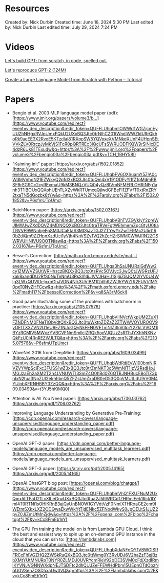 # Resources

Created by: Nick Durbin
Created time: June 18, 2024 5:30 PM
Last edited by: Nick Durbin
Last edited time: July 29, 2024 7:24 PM

# Videos

[Let's build GPT: from scratch, in code, spelled out.](https://www.youtube.com/watch?v=kCc8FmEb1nY)

[Let's reproduce GPT-2 (124M)](https://www.youtube.com/watch?v=l8pRSuU81PU&t=95s)

[Create a Large Language Model from Scratch with Python – Tutorial](https://www.youtube.com/watch?v=UU1WVnMk4E8)

# Papers

- Bengio et al. 2003 MLP language model paper (pdf): [https://www.jmlr.org/papers/volume3/b...](https://www.youtube.com/redirect?event=video_description&redir_token=QUFFLUhqbmlOWWd1WGZjcmEyUUZhNHgxRVJpUmxFQkU2UXxBQ3Jtc0trNlhCZ01tWndIWWZldURrQkhoRk9aeEE3X2RveE5KTzdIal81RXppSW5YQVoxeXVMNkdXUnF4UHpnSEtVVkZLV0RrczJyMkVjS1FqR0pQRTREc3lQcUFsSWRUODFKQW9rSlNlcDE4dzR6Uk81TExudw&q=https%3A%2F%2Fwww.jmlr.org%2Fpapers%2Fvolume3%2Fbengio03a%2Fbengio03a.pdf&v=TCH_1BHY58I)

- "Kaiming init" paper: [https://arxiv.org/abs/1502.01852](https://www.youtube.com/redirect?event=video_description&redir_token=QUFFLUhqbFV6OXhuamY5ZlA0cWdMVnhoN21EZWkyQ2p1d3xBQ3Jtc0tuQm4xV191ODFyYi1fZ1pMdmRBSF9rSG9Cc2cyRExmaU9kM3BNQzVUQ04yQzBIVmNFMERLOHRtNFg1anh3T1lBOUxQQXphUEhTLXZvWkRTUmxqQjlwdGFBeFl1ZFVfT0xtRnZRY2txaTN5dGozbk8tYw&q=https%3A%2F%2Farxiv.org%2Fabs%2F1502.01852&v=P6sfmUTpUmc)

- BatchNorm paper: [https://arxiv.org/abs/1502.03167](https://www.youtube.com/redirect?event=video_description&redir_token=QUFFLUhqbVBhTVZGVklyY2preWJIMWJwZXdDQVZ4MDNQQXxBQ3Jtc0traTRVeFgtWEhmemZqcGtyU0tiaTRVVF9WNnhjeFpSM3JCaEtaS3MtSjJvTGJ2ZTYwYkZwTE9Mc2U5d1R0b2diQm9ZZHpnXzdUci1yVjh4NnVSZy1VQ2hZcHZrSWM0WWJRN2ZCSWRVUHNIVU9OOTNlaw&q=https%3A%2F%2Farxiv.org%2Fabs%2F1502.03167&v=P6sfmUTpUmc)

- Bessel’s Correction: [http://math.oxford.emory.edu/site/mat...](https://www.youtube.com/redirect?event=video_description&redir_token=QUFFLUhqa3hSaUNURzlGdWw2cy1ZMWVZSUtWRHhzczBlQXxBQ3Jtc0tsRVc5OVJvc3JwQ0tJWGRzUFJxak8xandDU2RfS0NuTnNmU3RsSlI1djJIVVJHaHJ1Sjl6ZGJQM2lYV0U4Wlg3LWxQUVlDelpxbGhJVDN4Nlk3UVlBM1l2dlhKZWJ5YWZfR2FUVk1MY0pxT0NyZHFCcw&q=http%3A%2F%2Fmath.oxford.emory.edu%2Fsite%2Fmath117%2FbesselCorrection%2F&v=q8SA3rM6ckI)

- Good paper illustrating some of the problems with batchnorm in practice: [https://arxiv.org/abs/2105.07576](https://www.youtube.com/redirect?event=video_description&redir_token=QUFFLUhqbVlINVctWkpUM2ZuX1FZNDFNM0FNeTlQbVdtQXxBQ3Jtc0tuWktpZDZaZ2ZTWWVOYUROOV9yOE1TX3ZVN2U1eU9EZ1NJcGQyNkFEN0VETmNlZ3lpV3piY2ZkLVVOM1lBYzRCMlV5MWxzYVBCVFNmSmllclZRQk5ocVJQUzZsRThJYXhhNXNvQkFzU0l4RnREZWJLTQ&q=https%3A%2F%2Farxiv.org%2Fabs%2F2105.07576&v=P6sfmUTpUmc)

- WaveNet 2016 from DeepMind: [https://arxiv.org/abs/1609.03499](https://www.youtube.com/redirect?event=video_description&redir_token=QUFFLUhqbWdRdjEyWi00bmNIRVZVYWpScjFxc3FUSS1wZ3xBQ3Jtc0trZmNKT3c5WmNlT1IzV2RsdHpJMGJzaEh2aXM2T2h4LVNUWTI3SmZ4Q0hBd0Z6QTBJNHBucE9oTlZ3bnIxN2tua3NpZUI2ekhhbnQ5ZFZsUmZxaDB0eG53Q0pVMUtLdU9rV0M4YUlnbXFRNHBBY3ZzQQ&q=https%3A%2F%2Farxiv.org%2Fabs%2F1609.03499&v=t3YJ5hKiMQ0)

- Attention is All You Need paper: [https://arxiv.org/abs/1706.03762](https://arxiv.org/pdf/1706.03762)

- Improving Language Understanding by Generative Pre-Training: [https://cdn.openai.com/research-covers/language-unsupervised/language_understanding_paper.pdf](https://cdn.openai.com/research-covers/language-unsupervised/language_understanding_paper.pdf)

- OpenAI GPT-2 paper: [https://cdn.openai.com/better-language-models/language_models_are_unsupervised_multitask_learners.pdf](https://cdn.openai.com/better-language-models/language_models_are_unsupervised_multitask_learners.pdf)

- OpenAI GPT-3 paper: [https://arxiv.org/pdf/2005.14165](https://arxiv.org/pdf/2005.14165)

- OpenAI ChatGPT blog post: [https://openai.com/blog/chatgpt/](https://www.youtube.com/redirect?event=video_description&redir_token=QUFFLUhqbmVhQ1FXUFNuM2UxQmx5LTFaU21LcXlLeGpvUXxBQ3Jtc0tua2J5RWRCd1ZHRmlEek1Rck1IYml4T0RTNi1sOHlKRnB3ajQyUnBNOW1GYVdtVzF0NmlXTHRoaGE2em9lWEtmSXkxLXZ2ODQwaEkwWkYtTjdENkc5ZFNodWkyS0JpOEUtS1JUZ2pvZ0JiZmUtMnZjdw&q=https%3A%2F%2Fopenai.com%2Fblog%2Fchatgpt%2F&v=kCc8FmEb1nY)

- The GPU I'm training the model on is from Lambda GPU Cloud, I think the best and easiest way to spin up an on-demand GPU instance in the cloud that you can ssh to: [https://lambdalabs.com](https://www.youtube.com/redirect?event=video_description&redir_token=QUFFLUhqbXdaNFdQY1VBWGlSRFRCcFhlVGZHQ2ZWSkRuQXxBQ3Jtc0ttWmg0Y3RvUDJ6V2haZzF3ejBzbXMtYUtMNURpT0NYR0ZLMDJ0UVRYcmRleV92bDE3SVM0cFdjXzdIRmlKYVNJVGNNWXdpNEJTSDFtc2dhQUJZeFFEWHdPbm15UEpnOTdObzNqUGVSenZOSDhxaUw3VQ&q=https%3A%2F%2Flambdalabs.com%2F&v=kCc8FmEb1nY)